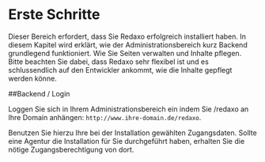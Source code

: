 # Erste Schritte

Dieser Bereich erfordert, dass Sie Redaxo erfolgreich installiert haben. In diesem Kapitel wird erklärt, wie der Administrationsbereich kurz Backend grundlegend funktioniert. Wie Sie Seiten verwalten und Inhalte pflegen. Bitte beachten Sie dabei, dass Redaxo sehr flexibel ist und es schlussendlich auf den Entwickler ankommt, wie die Inhalte gepflegt werden könne.

##Backend / Login

Loggen Sie sich in Ihrem Administrationsbereich ein indem Sie /redaxo an Ihre Domain anhängen: `http://www.ihre-domain.de/redaxo`.

Benutzen Sie hierzu Ihre bei der Installation gewählten Zugangsdaten. Sollte eine Agentur die Installation für Sie durchgeführt haben, erhalten Sie die nötige Zugangsberechtigung von dort.